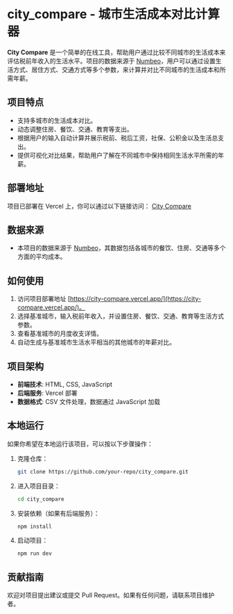 # city_compare - 城市生活成本对比计算器

**City Compare** 是一个简单的在线工具，帮助用户通过比较不同城市的生活成本来评估税前年收入的生活水平。项目的数据来源于 [Numbeo](https://www.numbeo.com/common/)，用户可以通过设置生活方式、居住方式、交通方式等多个参数，来计算并对比不同城市的生活成本和所需年薪。

## 项目特点
- 支持多城市的生活成本对比。
- 动态调整住房、餐饮、交通、教育等支出。
- 根据用户的输入自动计算并展示税前、税后工资，社保、公积金以及生活总支出。
- 提供可视化对比结果，帮助用户了解在不同城市中保持相同生活水平所需的年薪。

## 部署地址
项目已部署在 Vercel 上，你可以通过以下链接访问：
[City Compare](https://city-compare.vercel.app/)

## 数据来源
- 本项目的数据来源于 [Numbeo](https://www.numbeo.com/common/)，其数据包括各城市的餐饮、住房、交通等多个方面的平均成本。

## 如何使用
1. 访问项目部署地址 [https://city-compare.vercel.app/](https://city-compare.vercel.app/)。
2. 选择基准城市，输入税前年收入，并设置住房、餐饮、交通、教育等生活方式参数。
3. 查看基准城市的月度收支详情。
4. 自动生成与基准城市生活水平相当的其他城市的年薪对比。

## 项目架构
- **前端技术**: HTML, CSS, JavaScript
- **后端服务**: Vercel 部署
- **数据格式**: CSV 文件处理，数据通过 JavaScript 加载

## 本地运行
如果你希望在本地运行该项目，可以按以下步骤操作：

1. 克隆仓库：
    ```bash
    git clone https://github.com/your-repo/city_compare.git
    ```

2. 进入项目目录：
    ```bash
    cd city_compare
    ```

3. 安装依赖（如果有后端服务）：
    ```bash
    npm install
    ```

4. 启动项目：
    ```bash
    npm run dev
    ```

## 贡献指南
欢迎对项目提出建议或提交 Pull Request。如果有任何问题，请联系项目维护者。